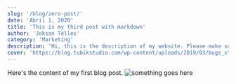 ```yaml
---
slug: '/blog/zero-post/'
date: 'Abril 1, 2020'
title: 'This is my third post with markdown'
author: 'Joksan Télles'
category: 'Marketing'
description: 'Hi, this is the description of my website. Please make sure to do whatever you want with this.'
cover: 'https://blog.tubikstudio.com/wp-content/uploads/2019/03/bugs_store_webdesign_tubik-1-1024x768.png'
---
```


Here's the content of my first blog post.
<img src="./images/icon.png" alt="something goes here" />